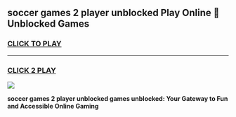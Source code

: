 
## soccer games 2 player unblocked Play Online 👋 Unblocked Games
<h3>
<a href="https://premium.freeplayer.one?title=soccer_games_2_player_unblocked&ref=19F">CLICK TO PLAY</a></h3>
<hr>

<h3>
<a href="https://premium.freeplayer.one?title=soccer_games_2_player_unblocked&ref=19F">CLICK 2 PLAY</a>
  
</h3>

<a href="https://premium.freeplayer.one?title=soccer_games_2_player_unblocked&ref=19F"><img src="https://clearcache.store/games.png"></a>


**soccer games 2 player unblocked games unblocked: Your Gateway to Fun and Accessible Online Gaming**
